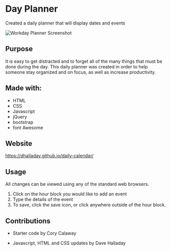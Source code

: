 # Day Planner

Created a daily planner that will display dates and events

![Workday Planner Screenshot](.assets/images/workday_schedule_planner.png?raw=true)

## Purpose

It is easy to get distracted and to forget all of the many things that must be done during the day. This daily planner was created in order to help someone stay organized and on focus, as well as increase productivity.

## Made with:

- HTML
- CSS
- Javascript
- jQuery
- bootstrap
- font Awesome

## Website

https://dhalladay.github.io/daily-calendar/

## Usage

All changes can be viewed using any of the standard web browsers.
1. Click on the hour block you would like to add an event
2. Type the details of the event
3. To save, click the save icon, or click anywhere outside of the hour block.

## Contributions

- Starter code by Cory Calaway

- Javascript, HTML and CSS updates by Dave Halladay

